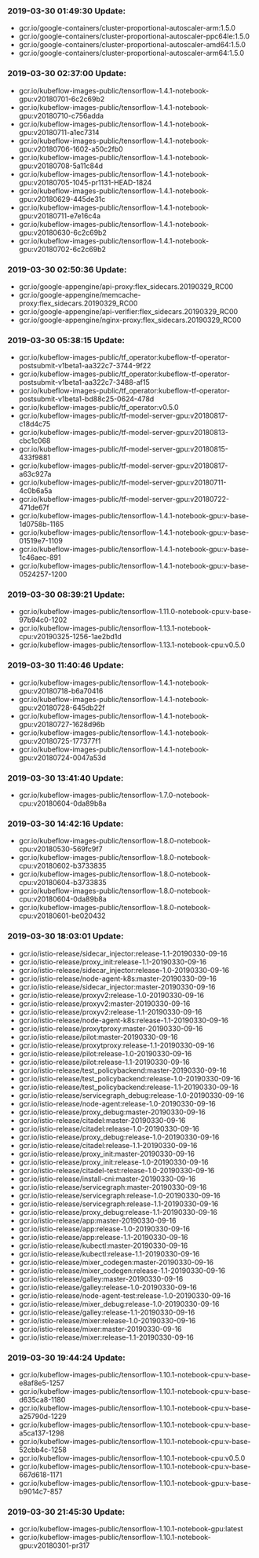### 2019-03-30 01:49:30 Update:

- gcr.io/google-containers/cluster-proportional-autoscaler-arm:1.5.0
- gcr.io/google-containers/cluster-proportional-autoscaler-ppc64le:1.5.0
- gcr.io/google-containers/cluster-proportional-autoscaler-amd64:1.5.0
- gcr.io/google-containers/cluster-proportional-autoscaler-arm64:1.5.0
### 2019-03-30 02:37:00 Update:

- gcr.io/kubeflow-images-public/tensorflow-1.4.1-notebook-gpu:v20180701-6c2c69b2
- gcr.io/kubeflow-images-public/tensorflow-1.4.1-notebook-gpu:v20180710-c756adda
- gcr.io/kubeflow-images-public/tensorflow-1.4.1-notebook-gpu:v20180711-a1ec7314
- gcr.io/kubeflow-images-public/tensorflow-1.4.1-notebook-gpu:v20180706-1602-a50c2fb0
- gcr.io/kubeflow-images-public/tensorflow-1.4.1-notebook-gpu:v20180708-5a11c84d
- gcr.io/kubeflow-images-public/tensorflow-1.4.1-notebook-gpu:v20180705-1045-pr1131-HEAD-1824
- gcr.io/kubeflow-images-public/tensorflow-1.4.1-notebook-gpu:v20180629-445de31c
- gcr.io/kubeflow-images-public/tensorflow-1.4.1-notebook-gpu:v20180711-e7e16c4a
- gcr.io/kubeflow-images-public/tensorflow-1.4.1-notebook-gpu:v20180630-6c2c69b2
- gcr.io/kubeflow-images-public/tensorflow-1.4.1-notebook-gpu:v20180702-6c2c69b2
### 2019-03-30 02:50:36 Update:

- gcr.io/google-appengine/api-proxy:flex_sidecars.20190329_RC00
- gcr.io/google-appengine/memcache-proxy:flex_sidecars.20190329_RC00
- gcr.io/google-appengine/api-verifier:flex_sidecars.20190329_RC00
- gcr.io/google-appengine/nginx-proxy:flex_sidecars.20190329_RC00
### 2019-03-30 05:38:15 Update:

- gcr.io/kubeflow-images-public/tf_operator:kubeflow-tf-operator-postsubmit-v1beta1-aa322c7-3744-9f22
- gcr.io/kubeflow-images-public/tf_operator:kubeflow-tf-operator-postsubmit-v1beta1-aa322c7-3488-af15
- gcr.io/kubeflow-images-public/tf_operator:kubeflow-tf-operator-postsubmit-v1beta1-bd88c25-0624-478d
- gcr.io/kubeflow-images-public/tf_operator:v0.5.0
- gcr.io/kubeflow-images-public/tf-model-server-gpu:v20180817-c18d4c75
- gcr.io/kubeflow-images-public/tf-model-server-gpu:v20180813-cbc1c068
- gcr.io/kubeflow-images-public/tf-model-server-gpu:v20180815-433f9881
- gcr.io/kubeflow-images-public/tf-model-server-gpu:v20180817-a63c927a
- gcr.io/kubeflow-images-public/tf-model-server-gpu:v20180711-4c0b6a5a
- gcr.io/kubeflow-images-public/tf-model-server-gpu:v20180722-471de67f
- gcr.io/kubeflow-images-public/tensorflow-1.4.1-notebook-gpu:v-base-1d0758b-1165
- gcr.io/kubeflow-images-public/tensorflow-1.4.1-notebook-gpu:v-base-01519e7-1109
- gcr.io/kubeflow-images-public/tensorflow-1.4.1-notebook-gpu:v-base-1c46aec-891
- gcr.io/kubeflow-images-public/tensorflow-1.4.1-notebook-gpu:v-base-0524257-1200
### 2019-03-30 08:39:21 Update:

- gcr.io/kubeflow-images-public/tensorflow-1.11.0-notebook-cpu:v-base-97b94c0-1202
- gcr.io/kubeflow-images-public/tensorflow-1.13.1-notebook-cpu:v20190325-1256-1ae2bd1d
- gcr.io/kubeflow-images-public/tensorflow-1.13.1-notebook-cpu:v0.5.0
### 2019-03-30 11:40:46 Update:

- gcr.io/kubeflow-images-public/tensorflow-1.4.1-notebook-gpu:v20180718-b6a70416
- gcr.io/kubeflow-images-public/tensorflow-1.4.1-notebook-gpu:v20180728-645db22f
- gcr.io/kubeflow-images-public/tensorflow-1.4.1-notebook-gpu:v20180727-1628d96b
- gcr.io/kubeflow-images-public/tensorflow-1.4.1-notebook-gpu:v20180725-177377f1
- gcr.io/kubeflow-images-public/tensorflow-1.4.1-notebook-gpu:v20180724-0047a53d
### 2019-03-30 13:41:40 Update:

- gcr.io/kubeflow-images-public/tensorflow-1.7.0-notebook-cpu:v20180604-0da89b8a
### 2019-03-30 14:42:16 Update:

- gcr.io/kubeflow-images-public/tensorflow-1.8.0-notebook-cpu:v20180530-569fc9f7
- gcr.io/kubeflow-images-public/tensorflow-1.8.0-notebook-cpu:v20180602-b3733835
- gcr.io/kubeflow-images-public/tensorflow-1.8.0-notebook-cpu:v20180604-b3733835
- gcr.io/kubeflow-images-public/tensorflow-1.8.0-notebook-cpu:v20180604-0da89b8a
- gcr.io/kubeflow-images-public/tensorflow-1.8.0-notebook-cpu:v20180601-be020432
### 2019-03-30 18:03:01 Update:

- gcr.io/istio-release/sidecar_injector:release-1.1-20190330-09-16
- gcr.io/istio-release/proxy_init:release-1.1-20190330-09-16
- gcr.io/istio-release/sidecar_injector:release-1.0-20190330-09-16
- gcr.io/istio-release/node-agent-k8s:master-20190330-09-16
- gcr.io/istio-release/sidecar_injector:master-20190330-09-16
- gcr.io/istio-release/proxyv2:release-1.0-20190330-09-16
- gcr.io/istio-release/proxyv2:master-20190330-09-16
- gcr.io/istio-release/proxyv2:release-1.1-20190330-09-16
- gcr.io/istio-release/node-agent-k8s:release-1.1-20190330-09-16
- gcr.io/istio-release/proxytproxy:master-20190330-09-16
- gcr.io/istio-release/pilot:master-20190330-09-16
- gcr.io/istio-release/proxytproxy:release-1.1-20190330-09-16
- gcr.io/istio-release/pilot:release-1.0-20190330-09-16
- gcr.io/istio-release/pilot:release-1.1-20190330-09-16
- gcr.io/istio-release/test_policybackend:master-20190330-09-16
- gcr.io/istio-release/test_policybackend:release-1.0-20190330-09-16
- gcr.io/istio-release/test_policybackend:release-1.1-20190330-09-16
- gcr.io/istio-release/servicegraph_debug:release-1.0-20190330-09-16
- gcr.io/istio-release/node-agent:release-1.0-20190330-09-16
- gcr.io/istio-release/proxy_debug:master-20190330-09-16
- gcr.io/istio-release/citadel:master-20190330-09-16
- gcr.io/istio-release/citadel:release-1.0-20190330-09-16
- gcr.io/istio-release/proxy_debug:release-1.0-20190330-09-16
- gcr.io/istio-release/citadel:release-1.1-20190330-09-16
- gcr.io/istio-release/proxy_init:master-20190330-09-16
- gcr.io/istio-release/proxy_init:release-1.0-20190330-09-16
- gcr.io/istio-release/citadel-test:release-1.0-20190330-09-16
- gcr.io/istio-release/install-cni:master-20190330-09-16
- gcr.io/istio-release/servicegraph:master-20190330-09-16
- gcr.io/istio-release/servicegraph:release-1.0-20190330-09-16
- gcr.io/istio-release/servicegraph:release-1.1-20190330-09-16
- gcr.io/istio-release/proxy_debug:release-1.1-20190330-09-16
- gcr.io/istio-release/app:master-20190330-09-16
- gcr.io/istio-release/app:release-1.0-20190330-09-16
- gcr.io/istio-release/app:release-1.1-20190330-09-16
- gcr.io/istio-release/kubectl:master-20190330-09-16
- gcr.io/istio-release/kubectl:release-1.1-20190330-09-16
- gcr.io/istio-release/mixer_codegen:master-20190330-09-16
- gcr.io/istio-release/mixer_codegen:release-1.1-20190330-09-16
- gcr.io/istio-release/galley:master-20190330-09-16
- gcr.io/istio-release/galley:release-1.0-20190330-09-16
- gcr.io/istio-release/node-agent-test:release-1.0-20190330-09-16
- gcr.io/istio-release/mixer_debug:release-1.0-20190330-09-16
- gcr.io/istio-release/galley:release-1.1-20190330-09-16
- gcr.io/istio-release/mixer:release-1.0-20190330-09-16
- gcr.io/istio-release/mixer:master-20190330-09-16
- gcr.io/istio-release/mixer:release-1.1-20190330-09-16
### 2019-03-30 19:44:24 Update:

- gcr.io/kubeflow-images-public/tensorflow-1.10.1-notebook-cpu:v-base-e8af8e5-1257
- gcr.io/kubeflow-images-public/tensorflow-1.10.1-notebook-cpu:v-base-d635ca8-1180
- gcr.io/kubeflow-images-public/tensorflow-1.10.1-notebook-cpu:v-base-a25790d-1229
- gcr.io/kubeflow-images-public/tensorflow-1.10.1-notebook-cpu:v-base-a5ca137-1298
- gcr.io/kubeflow-images-public/tensorflow-1.10.1-notebook-cpu:v-base-52cbb4c-1258
- gcr.io/kubeflow-images-public/tensorflow-1.10.1-notebook-cpu:v0.5.0
- gcr.io/kubeflow-images-public/tensorflow-1.10.1-notebook-cpu:v-base-667d618-1171
- gcr.io/kubeflow-images-public/tensorflow-1.10.1-notebook-gpu:v-base-b9014c7-857
### 2019-03-30 21:45:30 Update:

- gcr.io/kubeflow-images-public/tensorflow-1.10.1-notebook-gpu:latest
- gcr.io/kubeflow-images-public/tensorflow-1.10.1-notebook-gpu:v20180301-pr317
